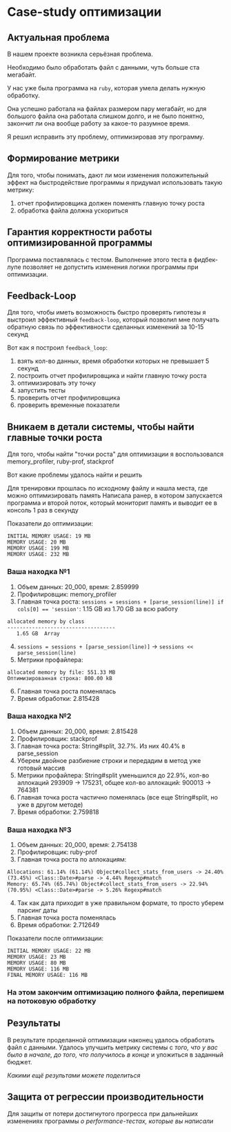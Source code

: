 # Case-study оптимизации

## Актуальная проблема
В нашем проекте возникла серьёзная проблема.

Необходимо было обработать файл с данными, чуть больше ста мегабайт.

У нас уже была программа на `ruby`, которая умела делать нужную обработку.

Она успешно работала на файлах размером пару мегабайт, но для большого файла она работала слишком долго, и не было понятно, закончит ли она вообще работу за какое-то разумное время.

Я решил исправить эту проблему, оптимизировав эту программу.

## Формирование метрики
Для того, чтобы понимать, дают ли мои изменения положительный эффект на быстродействие программы я придумал использовать такую метрику:
1) отчет профилировщика должен поменять главную точку роста
2) обработка файла должна ускориться

## Гарантия корректности работы оптимизированной программы
Программа поставлялась с тестом. Выполнение этого теста в фидбек-лупе позволяет не допустить изменения логики программы при оптимизации.

## Feedback-Loop
Для того, чтобы иметь возможность быстро проверять гипотезы я выстроил эффективный `feedback-loop`, который позволил мне получать обратную связь по эффективности сделанных изменений за 10-15 секунд

Вот как я построил `feedback_loop`:
1) взять кол-во данных, время обработки которых не превышает 5 секунд
2) построить отчет профилировщика и найти главную точку роста
3) оптимизировать эту точку
4) запустить тесты 
5) проверить отчет профилировщика
6) проверить временные показатели

## Вникаем в детали системы, чтобы найти главные точки роста
Для того, чтобы найти "точки роста" для оптимизации я воспользовался memory_profiler, ruby-prof, stackprof

Вот какие проблемы удалось найти и решить

Для тренировки прошлась по исходному файлу и нашла места, где можно оптимизировать память
Написала ранер, в котором запускается программа и второй поток, который мониторит память и выводит ее в консоль 1 раз в секунду

Показатели до оптимизации:
```
INITIAL MEMORY USAGE: 19 MB
MEMORY USAGE: 20 MB
MEMORY USAGE: 199 MB
MEMORY USAGE: 232 MB
```

### Ваша находка №1
1) Объем данных: 20_000, время: 2.859999
2) Профилировщик: memory_profiler
3) Главная точка роста: ```sessions = sessions + [parse_session(line)] if cols[0] == 'session'```: 1.15 GB из 1.70 GB за всю работу
```
allocated memory by class
-----------------------------------
   1.65 GB  Array
```
4) ```sessions = sessions + [parse_session(line)]``` -> ```sessions << parse_session(line)```
5) Метрики профайлера:
```
allocated memory by file: 551.33 MB
Оптимизированная строка: 800.00 kB
```
6) Главная точка роста поменялась
7) Время обработки: 2.815428

### Ваша находка №2
1) Объем данных: 20_000, время: 2.815428
2) Профилировщик: stackprof
3) Главная точка роста: String#split, 32.7%. Из них 40.4% в parse_session
4) Уберем двойное разбиение строки и передадим в метод уже готовый массив
5) Метрики профайлера: String#split уменьшился до 22.9%, кол-во аллокаций 293909 -> 175231, общее кол-во аллокаций: 900013 -> 764381
6) Главная точка роста частично поменялась (все еще String#split, но уже в другом методе)
7) Время обработки: 2.759818

### Ваша находка №3
1) Объем данных: 20_000, время: 2.754138
2) Профилировщик: ruby-prof
3) Главная точка роста по аллокациям:
```
Allocations: 61.14% (61.14%) Object#collect_stats_from_users -> 24.40% (73.45%) <Class::Date>#parse -> 4.44% Regexp#match
Memory: 65.74% (65.74%) Object#collect_stats_from_users -> 22.94% (70.95%) <Class::Date>#parse -> 5.26% Regexp#match
```
4) Так как дата приходит в уже правильном формате, то просто уберем парсинг даты
5) Главная точка роста поменялась
6) Время обработки: 2.712649

Показатели после оптимизации:
```
INITIAL MEMORY USAGE: 22 MB
MEMORY USAGE: 23 MB
MEMORY USAGE: 80 MB
MEMORY USAGE: 116 MB
FINAL MEMORY USAGE: 116 MB
```

### На этом закончим оптимизацию полного файла, перепишем на потоковую обработку



## Результаты
В результате проделанной оптимизации наконец удалось обработать файл с данными.
Удалось улучшить метрику системы с *того, что у вас было в начале, до того, что получилось в конце* и уложиться в заданный бюджет.

*Какими ещё результами можете поделиться*

## Защита от регрессии производительности
Для защиты от потери достигнутого прогресса при дальнейших изменениях программы *о performance-тестах, которые вы написали*

